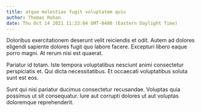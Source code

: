```yaml
---
title: atque molestias fugit voluptatem quis
author: Thomas Rohan
date: Thu Oct 14 2021 11:33:04 GMT-0400 (Eastern Daylight Time)
---
```

Doloribus exercitationem deserunt velit reiciendis et odit. Autem ad dolores eligendi sapiente dolores fugit quo labore facere. Excepturi libero eaque porro magni. At rerum nisi est quaerat.

 Pariatur id totam. Iste tempora voluptatibus nesciunt animi consectetur perspiciatis et. Qui dicta necessitatibus. Et occaecati voluptatibus soluta sunt est eos.

 Sunt qui nisi pariatur ducimus consectetur recusandae. Voluptas quia possimus ut sit consequatur. Iure aut corrupti dolores ut aut voluptas doloremque reprehenderit.